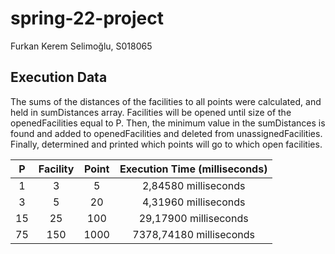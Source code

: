 # spring-22-project
Furkan Kerem Selimoğlu, S018065

## Execution Data

The sums of the distances of the facilities to all points were calculated, and held in sumDistances array. Facilities will be opened until size of the openedFacilities equal to  P. Then, the minimum value in the sumDistances is found and added to openedFacilities and deleted from unassignedFacilities. Finally, determined and printed which points will go to which open facilities.

|  P  | Facility  | Point  | Execution Time (milliseconds) |
| :---: | :---: | :---: | :-----------------: |
| 1 | 3 | 5 | 2,84580 milliseconds |
| 3 | 5 | 20 | 4,31960 milliseconds |
| 15 | 25 | 100 | 29,17900 milliseconds |
| 75 | 150 | 1000 | 7378,74180 milliseconds |
